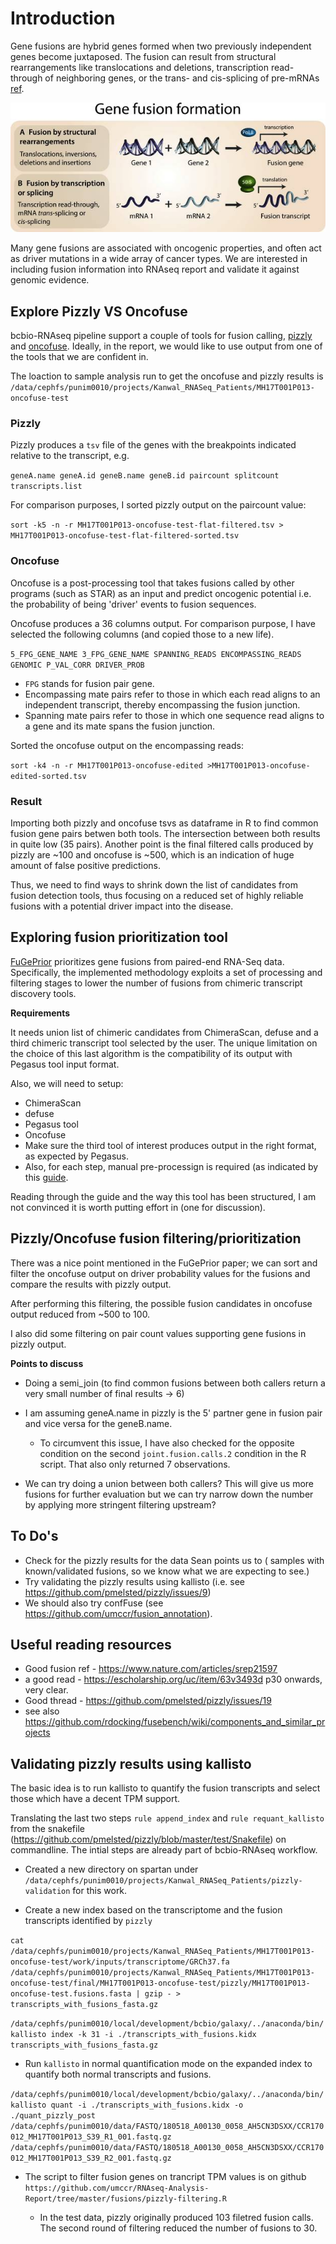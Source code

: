 # Introduction

Gene fusions are hybrid genes formed when two previously independent genes become juxtaposed. The fusion can result from structural rearrangements like translocations and deletions, transcription read-through of neighboring genes, or the trans- and cis-splicing of pre-mRNAs [ref](https://www.ncbi.nlm.nih.gov/pmc/articles/PMC4889949/). 

![Alt text](./images/fusion.jpeg)

Many gene fusions are associated with oncogenic properties, and often act as driver mutations in a wide array of cancer types.
We are interested in including fusion information into RNAseq report and validate it against genomic evidence. 

## Explore Pizzly VS Oncofuse

bcbio-RNAseq pipeline support a couple of tools for fusion calling, [pizzly](https://github.com/pmelsted/pizzly) and [oncofuse](http://www.unav.es/genetica/oncofuse.html). Ideally, in the report, we would like to use output from one of the tools that we are confident in. 

The loaction to sample analysis run to get the oncofuse and pizzly results is `/data/cephfs/punim0010/projects/Kanwal_RNASeq_Patients/MH17T001P013-oncofuse-test`

### Pizzly

Pizzly produces a `tsv` file of the genes with the breakpoints indicated relative to the transcript, e.g. 

```geneA.name geneA.id geneB.name geneB.id paircount splitcount transcripts.list```

For comparison purposes, I sorted pizzly output on the paircount value:

```sort -k5 -n -r MH17T001P013-oncofuse-test-flat-filtered.tsv > MH17T001P013-oncofuse-test-flat-filtered-sorted.tsv```

### Oncofuse

Oncofuse is a post-processing tool that takes fusions called by other programs (such as  STAR) as an input and predict oncogenic potential i.e. the probability of being 'driver' events to fusion sequences.

Oncofuse produces a 36 columns output. For comparison purpose, I have selected the following columns (and copied those to a new life). 

```5_FPG_GENE_NAME 3_FPG_GENE_NAME SPANNING_READS ENCOMPASSING_READS GENOMIC P_VAL_CORR DRIVER_PROB```

* `FPG` stands for fusion pair gene.
* Encompassing mate pairs refer to those in which each read aligns to an independent transcript, thereby encompassing the fusion junction. 
* Spanning mate pairs refer to those in which one sequence read aligns to a gene and its mate spans the fusion junction.

Sorted the oncofuse output on the encompassing reads: 

```sort -k4 -n -r MH17T001P013-oncofuse-edited >MH17T001P013-oncofuse-edited-sorted.tsv```

### Result

Importing both pizzly and oncofuse tsvs as dataframe in R to find common fusion gene pairs betwen both tools. The intersection between both results in quite low (35 pairs). Another point is the final filtered calls produced by pizzly are ~100 and oncofuse is ~500, which is an indication of huge amount of false positive predictions.

Thus, we need to find ways to shrink down the list of candidates from fusion detection tools, thus focusing on a reduced set of highly reliable fusions with a potential driver impact into the disease.

## Exploring fusion prioritization tool 

[FuGePrior](https://www.ncbi.nlm.nih.gov/pmc/articles/PMC5260008/) prioritizes gene fusions from paired-end RNA-Seq data. Specifically, the implemented methodology exploits a set of processing and filtering stages to lower the number of fusions from chimeric transcript discovery tools. 

**Requirements**

It needs union list of chimeric candidates from ChimeraScan, defuse and a third chimeric transcript tool selected by the user. The unique limitation on the choice of this last algorithm is the compatibility of its output with Pegasus tool input format.  

Also, we will need to setup:

* ChimeraScan 
* defuse 
* Pegasus tool
* Oncofuse
* Make sure the third tool of interest produces output in the right format, as expected by Pegasus. 
* Also, for each step, manual pre-processign is required (as indicated by this [guide](https://philae.polito.it/paciello/FuGePrior/blob/master/FuGePriorUserGuide.pdf).

Reading through the guide and the way this tool has been structured, I am not convinced it is worth putting effort in (one for discussion). 


## Pizzly/Oncofuse fusion filtering/prioritization

There was a nice point mentioned in the FuGePrior paper; we can sort and filter the oncofuse output on driver probability values for the fusions and compare the results with pizzly output.

After performing this filtering, the possible fusion candidates in oncofuse output reduced from ~500 to 100. 

I also did some filtering on pair count values supporting gene fusions in pizzly output.

**Points to discuss**

* Doing a semi_join (to find common fusions between both callers return a very small number of final results -> 6)

* I am assuming geneA.name in pizzly is the 5' partner gene in fusion pair and vice versa for the geneB.name.
	* To circumvent this issue, I have also checked for the opposite condition on the second `joint.fusion.calls.2` condition in the R script. That also only returned 7 observations.

* We can try doing a union between both callers? This will give us more fusions for further evaluation but we can try narrow down the number by applying more stringent filtering upstream? 

## To Do's

* Check for the pizzly results for the data Sean points us to ( samples with known/validated fusions, so we know what we are expecting to see.)
* Try validating the pizzly results using kallisto (i.e. see https://github.com/pmelsted/pizzly/issues/9)
* We should also try confFuse (see https://github.com/umccr/fusion_annotation).


## Useful reading resources

* Good fusion ref - https://www.nature.com/articles/srep21597
* a good read - https://escholarship.org/uc/item/63v3493d p30 onwards, very clear.
* Good thread - https://github.com/pmelsted/pizzly/issues/19
* see also https://github.com/rdocking/fusebench/wiki/components_and_similar_projects

## Validating pizzly results using kallisto

The basic idea is to run kallisto to quantify the fusion transcripts and select those which have a decent TPM support.

Translating the last two steps `rule append_index` and `rule requant_kallisto` from the snakefile (https://github.com/pmelsted/pizzly/blob/master/test/Snakefile) on commandline. The intial steps are already part of bcbio-RNAseq workflow. 

* Created a new directory on spartan under `/data/cephfs/punim0010/projects/Kanwal_RNASeq_Patients/pizzly-validation` for this work.

* Create a new index based on the transcriptome and the fusion transcripts identified by `pizzly`

 ```cat /data/cephfs/punim0010/projects/Kanwal_RNASeq_Patients/MH17T001P013-oncofuse-test/work/inputs/transcriptome/GRCh37.fa /data/cephfs/punim0010/projects/Kanwal_RNASeq_Patients/MH17T001P013-oncofuse-test/final/MH17T001P013-oncofuse-test/pizzly/MH17T001P013-oncofuse-test.fusions.fasta | gzip - > transcripts_with_fusions_fasta.gz```

 ```/data/cephfs/punim0010/local/development/bcbio/galaxy/../anaconda/bin/kallisto index -k 31 -i ./transcripts_with_fusions.kidx transcripts_with_fusions_fasta.gz```
 
* Run `kallisto` in normal quantification mode on the expanded index to quantify both normal transcripts and fusions.
 
 ```/data/cephfs/punim0010/local/development/bcbio/galaxy/../anaconda/bin/kallisto quant -i ./transcripts_with_fusions.kidx -o ./quant_pizzly_post /data/cephfs/punim0010/data/FASTQ/180518_A00130_0058_AH5CN3DSXX/CCR170012_MH17T001P013_S39_R1_001.fastq.gz /data/cephfs/punim0010/data/FASTQ/180518_A00130_0058_AH5CN3DSXX/CCR170012_MH17T001P013_S39_R2_001.fastq.gz```
 
* The script to filter fusion genes on trancript TPM values is on github `https://github.com/umccr/RNAseq-Analysis-Report/tree/master/fusions/pizzly-filtering.R`

	* In the test data, pizzly originally produced 103 filetred fusion calls. The second round of filtering reduced the number of fusions to 30.


 






 

